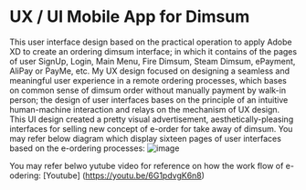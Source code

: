 # UX / UI Mobile App for Dimsum
This user interface design based on the practical operation to apply Adobe XD to create an ordering dimsum interface; in which it contains of the pages of user SignUp, Login, Main Menu, Fire Dimsum, Steam Dimsum, ePayment, AliPay or PayMe, etc.
My UX design focused on designing a seamless and meaningful user experience in a remote ordering processes, which bases on common sense of dimsum order without manually payment by walk-in person; the design of user interfaces bases on the principle of an intuitive human-machine interaction and relays on the mechanism of UX design. This UI design created a pretty visual advertisement, aesthetically-pleasing interfaces for selling new concept of e-order for take away of dimsum.
You may refer below diagram which display sixteen pages of user interfaces based on the e-ordering processes:
![image](https://github.com/2023-FL/UX-UI_Dimsum_Mobile_App/assets/57984642/1cf6a25b-e010-4778-a934-b6e3dabe1627)

You may refer belwo yutube video for reference on how the work flow of e-odering: 
[Youtube] (https://youtu.be/6G1pdvgK6n8)

